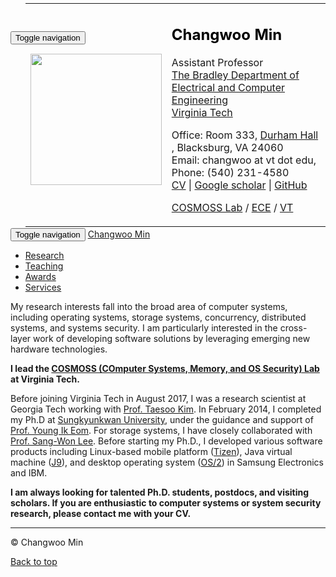 <!DOCTYPE html>
<html lang="en">
<head>
<title>Dong Hyun Kang - Dong Hyun Kang</title>
<!-- Using the latest rendering mode for IE -->
<meta http-equiv="X-UA-Compatible" content="IE=edge">
<meta charset="utf-8">
<meta name="viewport" content="width=device-width, initial-scale=1.0">



<link rel="canonical" href="/">

<meta name="author" content="Dong Hyun Kang" />
<meta name="description" content="My research interests fall into the broad area of computer systems, including operating systems, storage systems, concurrency, distributed systems, and systems security. I am particularly interested in the cross-layer work of developing software solutions by leveraging emerging new hardware technologies. I lead the COSMOSS (COmputer Systems, Memory, and OS Security …" />

<meta property="og:site_name" content="Dong Hyun Kang" />
<meta property="og:type" content="article"/>
<meta property="og:title" content="Dong Hyun Kang"/>
<meta property="og:url" content="/"/>
<meta property="og:description" content="My research interests fall into the broad area of computer systems, including operating systems, storage systems, concurrency, distributed systems, and systems security. I am particularly interested in the cross-layer work of developing software solutions by leveraging emerging new hardware technologies. I lead the COSMOSS (COmputer Systems, Memory, and OS Security …" />



<!-- Bootstrap -->
<link rel="stylesheet" href="/theme/css/bootstrap.min.css" type="text/css"/>
<link href="/theme/css/font-awesome.min.css" rel="stylesheet">

<link href="/theme/css/pygments/native.css" rel="stylesheet">
<!--
<link rel="stylesheet" href="/theme/css/style.css" type="text/css"/>
<link href="/assets/css/cosmoss.css?1593616795.634994" rel="stylesheet">
<link href="/feeds/all.atom.xml" type="application/atom+xml" rel="alternate"
title="Changwoo Min ATOM Feed"/>
-->



</head>
<body>

<!-- Introme -->
<div class="container" style="padding:-80px;" background="white">
<div class="navbar-header">
<button type="button" class="navbar-toggle" data-toggle="collapse" data-target=".navbar-ex1-collapse">
<span class="sr-only">Toggle navigation</span>
<span class="icon-bar"></span>
<span class="icon-bar"></span>
<span class="icon-bar"></span>
</button>
</div>
<div class="collapse navbar-collapse navbar-ex1-collapse">
<ul class="nav navbar-nav">
<table class="table" style="margin: -80px auto; color= white;">
<tbody>
<tr>
<tr></tr>
<td align="left">
<p>
</p>
<p></p>
<img src="/assets/img/changwoo_min.png" height="210" length="210">
</td>
<td align="left">
<h2 style="color:black;">Changwoo Min</h2>

<p>Assistant Professor<br>
<a href="https://ece.vt.edu/">The Bradley Department of Electrical and Computer Engineering <a><br>
<a href="https://vt.edu/">Virginia Tech </a><br>
</p>

<p>Office: Room 333,
<a href="https://www.google.com/maps/place/Durham+Hall,+Blacksburg,+VA+24060/"> Durham Hall </a>,
Blacksburg, VA 24060 <br>
Email: changwoo at vt dot edu, Phone: (540) 231-4580<br>
<a href="/assets/pdfs/cv.pdf">CV</a> |
<a href="https://scholar.google.com/citations?user=6VDjaN4AAAAJ">Google scholar</a> |
<a href="https://github.com/multics69">GitHub</a>
</p>
<p>
<a href="https://cosmoss-vt.github.io/">COSMOSS Lab</a> / <a href="https://ece.vt.edu/">ECE</a> / <a href="https://vt.edu/">VT</a> </p>

<p> </p>
</td>
</tr>
</tbody></table>
<br> <br> <br> <br>
</ul>
<ul class="nav navbar-nav navbar-right">
</ul>
</div>
</div><!-- End Introme -->

<div class="navbar navbar-default" role="navigation">
<div class="container">
<div class="navbar-header">
<button type="button" class="navbar-toggle" data-toggle="collapse" data-target=".navbar-ex1-collapse">
<span class="sr-only">Toggle navigation</span>
<span class="icon-bar"></span>
<span class="icon-bar"></span>
<span class="icon-bar"></span>
</button>
<a href="/" class="navbar-brand">
Changwoo Min            </a>
	</div>
<div class="collapse navbar-collapse navbar-ex1-collapse">
<ul class="nav navbar-nav">
<li><a href="/pages/research.html">
Research
</a></li>
<li><a href="/pages/teaching.html">
Teaching
</a></li>
<li><a href="/pages/awards.html">
Awards
</a></li>
<li><a href="/pages/services.html">
Services
</a></li>
</ul>
<ul class="nav navbar-nav navbar-right">
</ul>
</div>
<!-- /.navbar-collapse -->
</div>
</div> <!-- /.navbar -->

<!-- Banner -->
<!-- End Banner -->

<!-- Content Container -->
<div class="container">
<div class="row">
<div class="col-lg-12">
<section id="content" class="body">
<!-- <h1 class="entry-title">Changwoo Min</h1> -->

<div class="entry-content">
<!-- research area -->

<p>My research interests fall into the broad area of computer systems,
including operating systems, storage systems, concurrency, distributed
systems, and systems security. I am particularly interested in the
cross-layer work of developing software solutions by leveraging
emerging new hardware technologies.</p>
<!-- intro lab -->

<p><strong>I lead the <a href="https://cosmoss-vt.github.io/">COSMOSS (COmputer Systems, Memory, and OS Security)
Lab</a> at Virginia Tech.</strong></p>
<!-- background -->

<p>Before joining Virginia Tech in August 2017, I was a research
scientist at Georgia Tech working with <a href="https://taesoo.kim/">Prof. Taesoo
Kim</a>. In February 2014, I completed my Ph.D at
<a href="https://www.skku.edu/eng/">Sungkyunkwan University</a>, under the
guidance and support of <a href="http://dclab.skku.ac.kr/xe/index.php?mid=DCLab_Prof">Prof. Young Ik
Eom</a>. For storage
systems, I have closely collaborated with <a href="http://prof.icc.skku.ac.kr/~swlee/">Prof. Sang-Won
Lee</a>. Before starting my Ph.D., I
developed various software products including Linux-based mobile
platform (<a href="https://en.wikipedia.org/wiki/Tizen">Tizen</a>), Java virtual
machine (<a href="https://en.wikipedia.org/wiki/IBM_J9">J9</a>), and desktop
operating system (<a href="https://en.wikipedia.org/wiki/OS/2">OS/2</a>) in
Samsung Electronics and IBM.</p>
<!-- hiring  -->

<p><strong>I am always looking for talented Ph.D. students, postdocs, and
visiting scholars. If you are enthusiastic to computer systems or
system security research, please contact me with your CV.</strong></p>
</div>
</section>
</div>
</div>
</div>
<!-- End Content Container -->

<footer>
<div class="container">
<hr>
<div class="row">
<div class="col-xs-10">&copy;  Changwoo Min         </div>
<div class="col-xs-2"><p class="pull-right"><i class="fa fa-arrow-up"></i> <a href="#">Back to top</a></p></div>
</div>
</div>
</footer>
<script src="/theme/js/jquery.min.js"></script>

<!-- Include all compiled plugins (below), or include individual files as needed -->
<script src="/theme/js/bootstrap.min.js"></script>

<!-- Enable responsive features in IE8 with Respond.js (https://github.com/scottjehl/Respond) -->
<script src="/theme/js/respond.min.js"></script>




</body>
</html>
